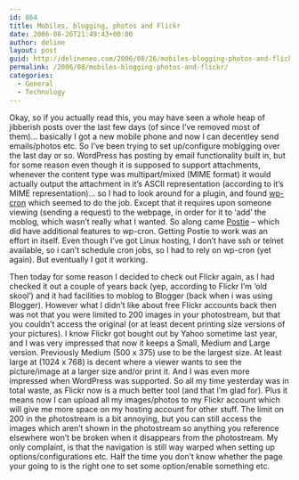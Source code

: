 ```yaml
---
id: 864
title: Mobiles, blogging, photos and Flickr
date: 2006-08-26T21:49:43+00:00
author: deline
layout: post
guid: http://delineneo.com/2006/08/26/mobiles-blogging-photos-and-flickr/
permalink: /2006/08/mobiles-blogging-photos-and-flickr/
categories:
  - General
  - Technology
---
```

Okay, so if you actually read this, you may have seen a whole heap of jibberish posts over the last few days (of since I&#8217;ve removed most of them)&#8230; basically I got a new mobile phone and now I can decentley send emails/photos etc. So I&#8217;ve been trying to set up/configure moblgging over the last day or so. WordPress has posting by email functionality built in, but for some reason even though it is supposed to support attachments, whenever the content type was multipart/mixed (MIME format) it would actually output the attachment in it&#8217;s ASCII representation (according to it&#8217;s MIME representation)&#8230; so I had to look around for a plugin, and found [wp-cron](http://www.skippy.net/blog/category/wordpress/plugins/wp-cron/) which seemed to do the job. Except that it requires upon someone viewing (sending a request) to the webpage, in order for it to &#8216;add&#8217; the moblog, which wasn&#8217;t really what I wanted. So along came [Postie](http://www.economysizegeek.com/?page_id=395) &#8211; which did have additional features to wp-cron. Getting Postie to work was an effort in itself. Even though I&#8217;ve got Linux hosting, I don&#8217;t have ssh or telnet available, so i can&#8217;t schedule cron jobs, so I had to rely on wp-cron (yet again). But eventually I got it working.

Then today for some reason I decided to check out Flickr again, as I had checked it out a couple of years back (yep, according to Flickr I&#8217;m &#8216;old skool&#8217;) and it had facilities to moblog to Blogger (back when i was using Blogger). However what I didn&#8217;t like about free Flickr accounts back then was not that you were limited to 200 images in your photostream, but that you couldn&#8217;t access the original (or at least decent printing size versions of your pictures). I know Flickr got bought out by Yahoo sometime last year, and I was very impressed that now it keeps a Small, Medium and Large version. Previously Medium <span class="Dimensions">(500 x 375) use to be the largest size. At least large at (1024 x 768) is decent where a viewer wants to see the picture/image at a larger size and/or print it. And I was even more impressed when WordPress was supported. So all my time yesterday was in total waste, as Flickr now is a much better tool (and that I&#8217;m glad for). Plus it means now I can upload all my images/photos to my Flickr account which will give me more space on my hosting account for other stuff. The limit on 200 in the photostream is a bit annoying, but you can still access the images which aren&#8217;t shown in the photostream so anything you reference elsewhere won&#8217;t be broken when it disappears from the photostream. My only complaint, is that the navigation is still way warped when setting up options/configurations etc. Half the time you don&#8217;t know whether the page your going to is the right one to set some option/enable something etc.</span>